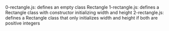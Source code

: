 0-rectangle.js: defines an empty class Rectangle
1-rectangle.js: defines a Rectangle class with constructor initializing width and height
2-rectangle.js: defines a Rectangle class that only initializes width and height if both are positive integers
